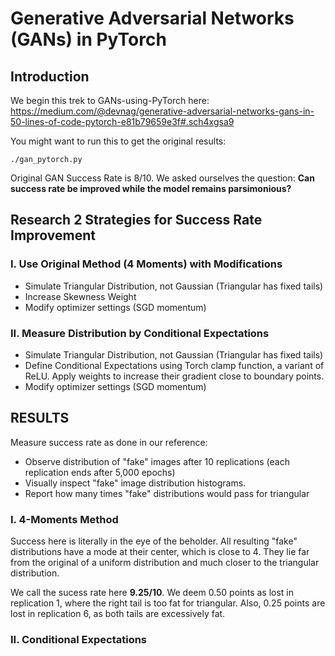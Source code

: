 Generative Adversarial Networks (GANs) in PyTorch
===============


## Introduction

We begin this trek to GANs-using-PyTorch here:
https://medium.com/@devnag/generative-adversarial-networks-gans-in-50-lines-of-code-pytorch-e81b79659e3f#.sch4xgsa9

You might want to run this to get the original results:

```
./gan_pytorch.py
```

Original GAN Success Rate is 8/10. We asked ourselves the question:
**Can success rate be improved while the model remains parsimonious?**

## Research 2 Strategies for Success Rate Improvement

### I. Use Original Method (4 Moments) with Modifications
- Simulate Triangular Distribution, not Gaussian (Triangular has fixed tails)
- Increase Skewness Weight
- Modify optimizer settings (SGD momentum)

### II. Measure Distribution by Conditional Expectations
- Simulate Triangular Distribution, not Gaussian (Triangular has fixed tails)
- Define Conditional Expectations using Torch clamp function, a variant of ReLU. Apply weights to increase their gradient close to boundary points.
- Modify optimizer settings (SGD momentum)

## RESULTS
Measure success rate as done in our reference:
- Observe distribution of "fake" images after 10 replications (each replication ends after 5,000 epochs)
- Visually inspect "fake" image distribution histograms. 
- Report how many times "fake" distributions would pass for triangular

### I. 4-Moments Method
Success here is literally in the eye of the beholder. All resulting "fake" distributions have a mode at their center, which is close to 4. They lie far from the original of a uniform distribution and much closer to the triangular distribution.

We call the sucess rate here **9.25/10**. We deem 0.50 points as lost in replication 1, where the right tail is too fat for triangular. Also, 0.25 points are lost in replication 6, as both tails are excessively fat.

### II. Conditional Expectations
